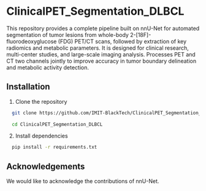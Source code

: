 # ClinicalPET_Segmentation_DLBCL
This repository provides a complete pipeline built on nnU-Net for automated segmentation of tumor lesions from whole-body 2-[18F]-fluorodeoxyglucose (FDG) PET/CT scans, followed by extraction of key radiomics and metabolic parameters. It is designed for clinical research, multi-center studies, and large-scale imaging analysis. Processes PET and CT two channels jointly to improve accuracy in tumor boundary delineation and metabolic activity detection.


## Installation
1. Clone the repository

```bash
  git clone https://github.com/IMIT-BlackTech/ClinicalPET_Segmentation_DLBCL.git 
  
  cd ClinicalPET_Segmentation_DLBCL
```

2. Install dependencies

```bash
  pip install -r requirements.txt
```

## Acknowledgements
We would like to acknowledge the contributions of nnU-Net.
